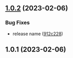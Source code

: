 ## [1.0.2](https://github.com/cerico/surprise/compare/v1.0.1...v1.0.2) (2023-02-06)


### Bug Fixes

* release name ([912c228](https://github.com/cerico/surprise/commit/912c228211bde4dfd1a49ddcdf21d56880aebc0d))



## 1.0.1 (2023-02-06)



